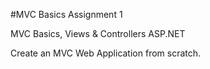 #MVC Basics Assignment 1 

MVC Basics, Views & Controllers ASP.NET

Create an MVC Web Application from scratch.

